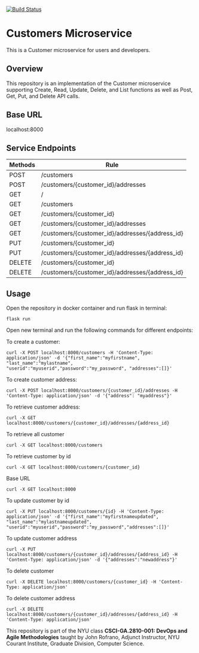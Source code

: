 [![Build Status](https://github.com/devops-spring2022-customers/customers/actions/workflows/workflow.yml/badge.svg)](https://github.com/devops-spring2022-customers/customers/actions)

# Customers Microservice

This is a Customer microservice for users and developers.

## Overview

This repository is an implementation of the Customer microservice supporting Create, Read, Update, Delete, and List functions as well as Post, Get, Put, and Delete API calls.

## Base URL

localhost:8000

## Service Endpoints

Methods | Rule |
--- | --- |
POST | /customers |
POST | /customers/{customer_id}/addresses
GET | / |
GET | /customers |
GET | /customers/{customer_id} |
GET | /customers/{customer_id}/addresses |
GET | /customers/{customer_id}/addresses/{address_id} |
PUT | /customers/{customer_id} |
PUT | /customers/{customer_id}/addresses/{address_id} |
DELETE | /customers/{customer_id} |
DELETE | /customers/{customer_id}/addresses/{address_id}|

## Usage

Open the repository in docker container and run flask in terminal:

```console
flask run
```

Open new terminal and run the following commands for different endpoints: 

To create a customer:
```console
curl -X POST localhost:8000/customers -H 'Content-Type: application/json' -d '{"first_name":"myfirstname", "last_name":"mylastname", "userid":"myuserid","password":"my_password", "addresses":[]}'
```

To create customer address:
```console
curl -X POST localhost:8000/customers/{customer_id}/addresses -H 'Content-Type: application/json' -d '{"address": "myaddress"}'
```

To retrieve customer address:
```console
curl -X GET localhost:8000/customers/{customer_id}/addresses/{address_id}
```

To retrieve all customer
```console
curl -X GET localhost:8000/customers
```

To retrieve customer by id
```console
curl -X GET localhost:8000/customers/{customer_id}
```

Base URL
```console
curl -X GET localhost:8000
```

To update customer by id
```console
curl -X PUT localhost:8000/customers/{id} -H 'Content-Type: application/json' -d '{"first_name":"myfirstnameupdated", "last_name":"mylastnameupdated", "userid":"myuserid","password":"my_password","addresses":[]}'
```

To update customer address
```console
curl -X PUT localhost:8000/customers/{customer_id}/addresses/{address_id} -H 'Content-Type: application/json' -d '{"addresses":"newaddress"}'
```

To delete customer
```console
curl -X DELETE localhost:8000/customers/{customer_id} -H 'Content-Type: application/json'
```

To delete customer address
```console
curl -X DELETE localhost:8000/customers/{customer_id}/addresses/{address_id} -H 'Content-Type: application/json'
```

This repository is part of the NYU class **CSCI-GA.2810-001: DevOps and Agile Methodologies** taught by John Rofrano, Adjunct Instructor, NYU Courant Institute, Graduate Division, Computer Science.
